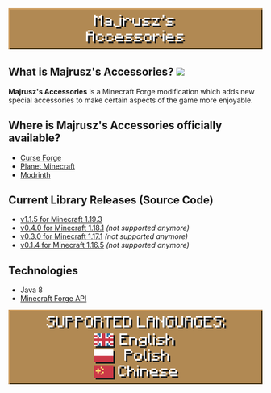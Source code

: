 ![Mod logo](https://github.com/Majrusz/MinecraftCommon/blob/main/Accessories/logo.png?raw=true)

## What is Majrusz's Accessories? [![](http://cf.way2muchnoise.eu/full_majruszs-accessories_downloads.svg)](https://www.curseforge.com/minecraft/mc-mods/majruszs-accessories)
**Majrusz's Accessories** is a Minecraft Forge modification which adds new special accessories to make certain aspects of the game more enjoyable.

## Where is Majrusz's Accessories officially available?
- [Curse Forge](https://www.curseforge.com/minecraft/mc-mods/majruszs-accessories)
- [Planet Minecraft](https://www.planetminecraft.com/mod/majrusz-s-accessories-1-19-2/)
- [Modrinth](https://modrinth.com/mod/majruszs-accessories)

## Current Library Releases (Source Code)
- [v1.1.5 for Minecraft 1.19.3](https://github.com/Majrusz/MajruszAccessories/tree/1.19.X)
- [v0.4.0 for Minecraft 1.18.1](https://github.com/Majrusz/MajruszAccessories/tree/1.18.1) *(not supported anymore)*
- [v0.3.0 for Minecraft 1.17.1](https://github.com/Majrusz/MajruszAccessories/tree/1.17.1) *(not supported anymore)*
- [v0.1.4 for Minecraft 1.16.5](https://github.com/Majrusz/MajruszAccessories/tree/1.16.5) *(not supported anymore)*

## Technologies
- Java 8
- [Minecraft Forge API](https://github.com/MinecraftForge/MinecraftForge)

![Mod logo](https://github.com/Majrusz/MinecraftCommon/blob/main/Accessories/languages.png?raw=true)